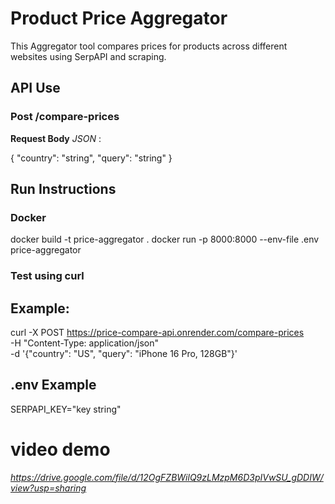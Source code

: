 #  Product Price Aggregator 

This Aggregator tool compares prices for products across different websites using SerpAPI and scraping.

## API Use

### Post /compare-prices
  
  **Request Body**
    *JSON* :
    

 {
  "country": "string",
  "query": "string"
}



##  Run Instructions

###  Docker


docker build -t price-aggregator .
docker run -p 8000:8000 --env-file .env price-aggregator


###  Test using curl
## Example:


curl -X POST https://price-compare-api.onrender.com/compare-prices \
  -H "Content-Type: application/json" \
  -d '{"country": "US", "query": "iPhone 16 Pro, 128GB"}'




##  .env Example


SERPAPI_KEY="key string"


# video demo

*https://drive.google.com/file/d/12OgFZBWilQ9zLMzpM6D3pIVwSU_gDDIW/view?usp=sharing*

